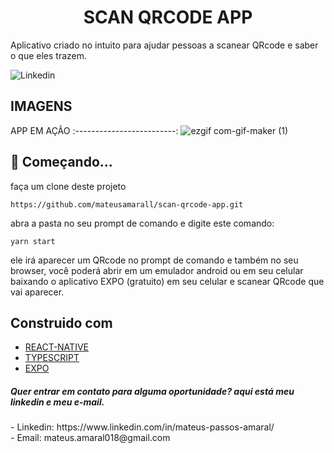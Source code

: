 <h1 align="center"> SCAN QRCODE APP </h1>

Aplicativo criado no intuito para ajudar pessoas a scanear QRcode e saber o que eles trazem.

<p>
  <img alt="Linkedin" src="https://img.shields.io/github/followers/mateusamarall?style=social" />
</p>

## IMAGENS

APP  EM AÇÃO
:-------------------------:
![ezgif com-gif-maker (1)](https://user-images.githubusercontent.com/37390930/115961655-b83ad580-a4ed-11eb-956a-90ce9e707f1c.gif)

## 🎯 Começando...

faça um clone deste projeto

```
https://github.com/mateusamarall/scan-qrcode-app.git
```

abra a pasta no seu prompt de comando e digite este comando:

```
yarn start
```

<p>ele irá aparecer um QRcode no prompt de comando e também no seu browser, você poderá abrir em um emulador android ou em seu celular baixando o aplicativo EXPO 
(gratuito) em seu celular e scanear QRcode que vai aparecer.</p>





## Construido com

- [REACT-NATIVE](https://reactnative.dev/)
- [TYPESCRIPT](https://www.typescriptlang.org/)
- [EXPO](https://expo.io/)



<h5> Quer entrar em contato para alguma oportunidade? aqui está meu linkedin e meu e-mail.</h5>
- Linkedin: https://www.linkedin.com/in/mateus-passos-amaral/ <br/>
- Email:  mateus.amaral018@gmail.com
